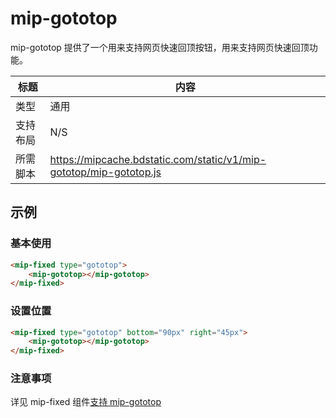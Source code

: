 # mip-gototop

mip-gototop 提供了一个用来支持网页快速回顶按钮，用来支持网页快速回顶功能。

标题|内容
----|----
类型|通用
支持布局|N/S
所需脚本|https://mipcache.bdstatic.com/static/v1/mip-gototop/mip-gototop.js

## 示例

### 基本使用

```html
<mip-fixed type="gototop">
    <mip-gototop></mip-gototop>
</mip-fixed>
```

### 设置位置

```html
<mip-fixed type="gototop" bottom="90px" right="45px">
    <mip-gototop></mip-gototop>
</mip-fixed>
```

### 注意事项

详见 mip-fixed 组件[支持 mip-gototop]()
